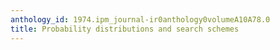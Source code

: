 ```yaml
---
anthology_id: 1974.ipm_journal-ir0anthology0volumeA10A78.0
title: Probability distributions and search schemes
---
```

